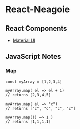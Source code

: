 # React-Neagoie

## React Components

* [Material UI](https://material-ui.com/)



## JavaScript Notes

### Map

```
const myArray = [1,2,3,4]

myArray.map( el => el + 1)
// returns [2,3,4,5]

myArray.map( el => "c")
// returns ["c", "c", "c", "c"]

myArray.map(() => 1 )
// returns [1,1,1,1]
```
